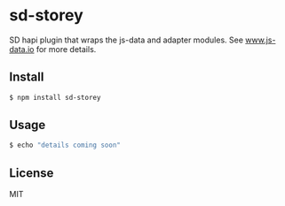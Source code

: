# sd-storey

SD hapi plugin that wraps the js-data and adapter modules.  See www.js-data.io for more details.


## Install

```bash
$ npm install sd-storey
```


## Usage

```bash
$ echo "details coming soon"
```


## License

MIT
